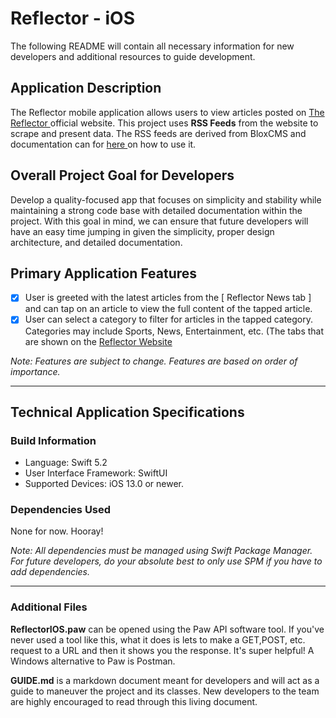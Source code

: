 # Reflector - iOS
The following README will contain all necessary information for new developers and additional resources to guide development.

## Application Description
The Reflector mobile application allows users to view articles posted on [ The Reflector ](https://www.reflector-online.com/) official website. This project uses **RSS Feeds** from the website to scrape and present data. The RSS feeds are derived from BloxCMS and documentation can for [ here ](https://help.bloxcms.com/knowledge-base/applications/editorial/assets/tasks/article_504ccd62-2bfd-11e5-8804-131eebdc4425.html) on how to use it.

## Overall Project Goal for Developers
Develop a quality-focused app that focuses on simplicity and stability while maintaining a strong code base with detailed documentation within the project. With this goal in mind, we can ensure that future developers will have an easy time jumping in given the simplicity, proper design architecture, and detailed documentation.

## Primary Application Features
- [x] User is greeted with the latest articles from the [ Reflector News tab ] and can tap on an article to view the full content of the tapped article.
- [x] User can select a category to filter for articles in the tapped category. Categories may include Sports, News, Entertainment, etc. (The tabs that are shown on the [ Reflector Website ](https://www.reflector-online.com)

*Note: Features are subject to change. Features are based on order of importance.*
- - - -
## Technical Application Specifications

### Build Information
* Language: Swift 5.2
* User Interface Framework: SwiftUI
* Supported Devices: iOS 13.0 or newer.

### Dependencies Used
None for now. Hooray!

*Note: All dependencies must be managed using Swift Package Manager. For future developers, do your absolute best to only use SPM if you have to add dependencies.*


- - - -
### Additional Files
**ReflectorIOS.paw** can be opened using the Paw API software tool. If you've never used a tool like this, what it does is lets to make a GET,POST, etc. request to a URL and then it shows you the response. 
It's super helpful! A Windows alternative to Paw is Postman.

**GUIDE.md** is a markdown document meant for developers and will act as a guide to maneuver the project and its classes. New developers to the team are highly encouraged to read through this living document.
